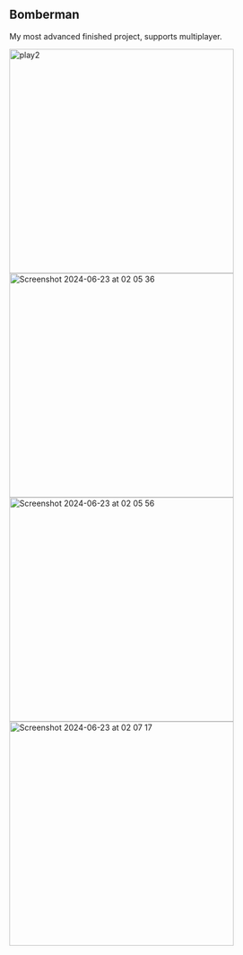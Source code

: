 ## Bomberman

My most advanced finished project, supports multiplayer.

<img width="400" alt="play2" src="https://github.com/muhammedyousif/Bomberman/assets/97788470/f1746f9a-51ee-44a8-8808-9b364f946148">
<img width="400" alt="Screenshot 2024-06-23 at 02 05 36" src="https://github.com/muhammedyousif/Bomberman/assets/97788470/9c87adf7-d318-4674-bd34-89ed71e386a1">
<img width="400" alt="Screenshot 2024-06-23 at 02 05 56" src="https://github.com/muhammedyousif/Bomberman/assets/97788470/b1fe51d7-7e7d-48f6-bb2d-3843bb9af90c">
<img width="400" alt="Screenshot 2024-06-23 at 02 07 17" src="https://github.com/muhammedyousif/Bomberman/assets/97788470/0eb0feac-7829-45c5-8fb6-277235449023">
